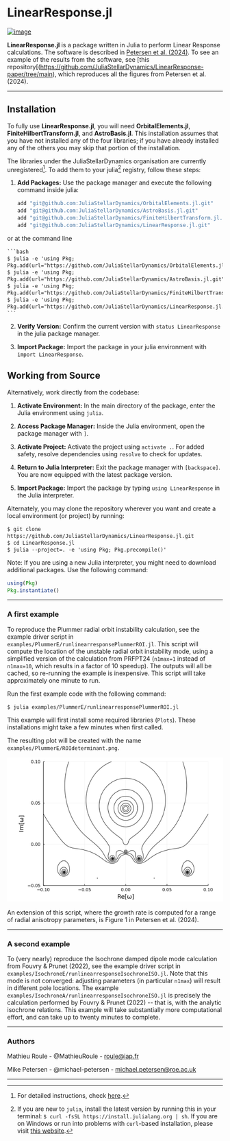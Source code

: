
# LinearResponse.jl

[![image](https://github.com/JuliaStellarDynamics/LinearResponse.jl/actions/workflows/documentation.yml/badge.svg?branch=documentation)](https://juliastellardynamics.github.io/LinearResponse.jl/)

**LinearResponse.jl** is a package written in Julia to perform Linear Response calculations. The software is described in [Petersen et al. (2024)](https://ui.adsabs.harvard.edu/abs/2023arXiv231110630P/abstract). To see an example of the results from the software, see [this repository[(https://github.com/JuliaStellarDynamics/LinearResponse-paper/tree/main), which reproduces all the figures from Petersen et al. (2024).

---
## Installation

To fully use **LinearResponse.jl**, you will need **OrbitalElements.jl**, **FiniteHilbertTransform.jl**, and **AstroBasis.jl**. This installation assumes that you have not installed any of the four libraries; if you have already installed any of the others you may skip that portion of the installation.

The libraries under the JuliaStellarDynamics organisation are currently unregistered[^1]. To add them to your julia[^2] registry, follow these steps:

1. **Add Packages:** Use the package manager and execute the following command inside julia:
    ```julia
    add "git@github.com:JuliaStellarDynamics/OrbitalElements.jl.git"
    add "git@github.com:JuliaStellarDynamics/AstroBasis.jl.git"
    add "git@github.com:JuliaStellarDynamics/FiniteHilbertTransform.jl.git"
    add "git@github.com:JuliaStellarDynamics/LinearResponse.jl.git"
    ```
or at the command line

    ```bash
    $ julia -e 'using Pkg; Pkg.add(url="https://github.com/JuliaStellarDynamics/OrbitalElements.jl.git")'
    $ julia -e 'using Pkg; Pkg.add(url="https://github.com/JuliaStellarDynamics/AstroBasis.jl.git")'
    $ julia -e 'using Pkg; Pkg.add(url="https://github.com/JuliaStellarDynamics/FiniteHilbertTransform.jl.git")'
    $ julia -e 'using Pkg; Pkg.add(url="https://github.com/JuliaStellarDynamics/LinearResponse.jl.git")'
    ```

2. **Verify Version:** Confirm the current version with `status LinearResponse` in the julia package manager.

3. **Import Package:** Import the package in your julia environment with `import LinearResponse`.

## Working from Source

Alternatively, work directly from the codebase:

1. **Activate Environment:** In the main directory of the package, enter the Julia environment using `julia`.

2. **Access Package Manager:** Inside the Julia environment, open the package manager with `]`.

3. **Activate Project:** Activate the project using `activate .`. For added safety, resolve dependencies using `resolve` to check for updates.

4. **Return to Julia Interpreter:** Exit the package manager with `[backspace]`. You are now equipped with the latest package version.

5. **Import Package:** Import the package by typing `using LinearResponse` in the Julia interpreter.

Alternately, you may clone the repository wherever you want and create a local environment (or project) by running:
```
$ git clone https://github.com/JuliaStellarDynamics/LinearResponse.jl.git
$ cd LinearResponse.jl
$ julia --project=. -e 'using Pkg; Pkg.precompile()'
```

Note: If you are using a new Julia interpreter, you might need to download additional packages. Use the following command:
```julia
using(Pkg)
Pkg.instantiate()
```

---
### A first example

To reproduce the Plummer radial orbit instability calculation, see the example driver script in `examples/PlummerE/runlinearresponsePlummerROI.jl`. This script will compute the location of the unstable radial orbit instability mode, using a simplified version of the calculation from PRFPT24 (`n1max=1` instead of `n1max=10`, which results in a factor of 10 speedup). The outputs will all be cached, so re-running the example is inexpensive. This script will take approximately one minute to run.

Run the first example code with the following command:
```
$ julia examples/PlummerE/runlinearresponsePlummerROI.jl
```

This example will first install some required libraries (`Plots`). These installations might take a few minutes when first called.

The resulting plot will be created with the name `examples/PlummerE/ROIdeterminant.png`.

![`Plummer ROI demonstration`](examples/PlummerE/ROIdeterminant.png)

An extension of this script, where the growth rate is computed for a range of radial anisotropy parameters, is Figure 1 in Petersen et al. (2024).

---
### A second example

To (very nearly) reproduce the Isochrone damped dipole mode calculation from Fouvry & Prunet (2022), see the example driver script in `examples/IsochroneE/runlinearresponseIsochroneISO.jl`. Note that this mode is not converged: adjusting parameters (in particular `n1max`) will result in different pole locations. The example `examples/IsochroneA/runlinearresponseIsochroneISO.jl` is precisely the calculation performed by Fouvry & Prunet (2022) -- that is, with the analytic isochrone relations. This example will take substantially more computational effort, and can take up to twenty minutes to complete.

---

### Authors

Mathieu Roule - @MathieuRoule - roule@iap.fr

Mike Petersen -  @michael-petersen - michael.petersen@roe.ac.uk

---

[^1]: For detailed instructions, check [here](https://pkgdocs.julialang.org/v1/managing-packages/#Adding-unregistered-packages).

[^2]:If you are new to `julia`, install the latest version by running this in your terminal: `$ curl -fsSL https://install.julialang.org | sh`. If you are on Windows or run into problems with `curl`-based installation, please visit [this website](https://julialang.org/downloads/).
